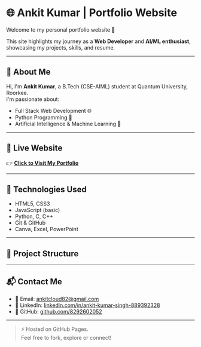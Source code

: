 # 🌐 Ankit Kumar | Portfolio Website

Welcome to my personal portfolio website 👋

This site highlights my journey as a **Web Developer** and **AI/ML enthusiast**, showcasing my projects, skills, and resume.

---

## 📄 About Me

Hi, I'm **Ankit Kumar**, a B.Tech (CSE-AIML) student at Quantum University, Roorkee.  
I'm passionate about:
- Full Stack Web Development 🌐
- Python Programming 🐍
- Artificial Intelligence & Machine Learning 🤖

---

## 🚀 Live Website

👉 **[Click to Visit My Portfolio](https://ankitcloud82.github.io/portfolio/)**

---

## 📌 Technologies Used

- HTML5, CSS3
- JavaScript (basic)
- Python, C, C++
- Git & GitHub
- Canva, Excel, PowerPoint

---

## 📁 Project Structure


---

## 📬 Contact Me

- 📧 Email: [ankitcloud82@gmail.com](mailto:ankitcloud82@gmail.com)
- 🔗 LinkedIn: [linkedin.com/in/ankit-kumar-singh-889392328](https://www.linkedin.com/in/ankit-kumar-singh-889392328)
- 🐙 GitHub: [github.com/8292602052](https://github.com/8292602052)

---

> ⚡ Hosted on GitHub Pages.  
> Feel free to fork, explore or connect!

